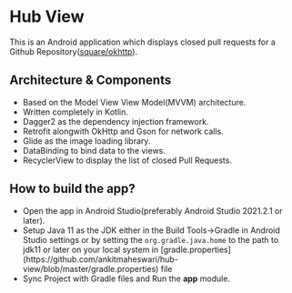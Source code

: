 # Hub View
This is an Android application which displays closed pull requests for a Github Repository([square/okhttp](https://github.com/square/okhttp/pulls?q=is%3Aclosed)).

<h2>Architecture & Components</h2>
<ul>
<li>Based on the Model View View Model(MVVM) architecture. </li>
<li>Written completely in Kotlin.</li>
<li>Dagger2 as the dependency injection framework.</li>
<li>Retrofit alongwith OkHttp and Gson for network calls.</li>
<li>Glide as the image loading library.</li>
<li>DataBinding to bind data to the views.</li>
<li>RecyclerView to display the list of closed Pull Requests.</li>
</ul>

<h2>How to build the app?</h2>
<ul>
<li>Open the app in Android Studio(preferably Android Studio 2021.2.1 or later).</li>
<li>Setup Java 11 as the JDK either in the Build Tools->Gradle in Android Studio settings or by setting the <code>org.gradle.java.home</code> to the path to jdk11 or later on your local system in [gradle.properties](https://github.com/ankitmaheswari/hub-view/blob/master/gradle.properties) file </li>
<li>Sync Project with Gradle files and Run the <b>app</b> module.</li>
</ul>
